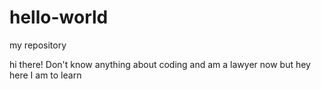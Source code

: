 # hello-world
my repository

hi there!
Don't know anything about coding and am a lawyer now but hey here I am to learn
